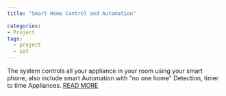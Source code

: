 ```yaml
---
title: "Smart Home Control and Automation"

categories:
- Project
tags:
  - project
  - iot
---
```


The system controls all your appliance in your room using your smart phone, also include smart Automation with "no one home" Detection, timer to time Appliances.
[READ MORE](https://transmitter.ieee.org/makerproject/view/fd480)